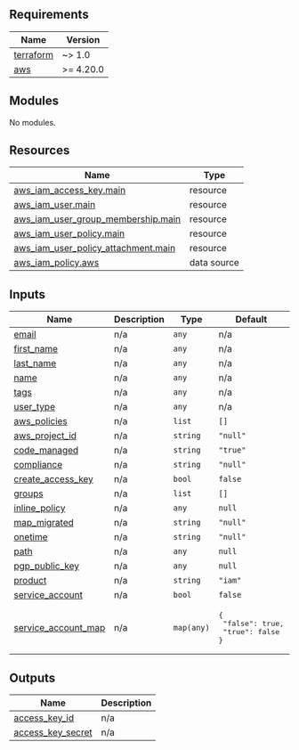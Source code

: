 <!-- BEGIN_TF_DOCS -->
## Requirements

| Name | Version |
|------|---------|
| <a name="requirement_terraform"></a> [terraform](#requirement\_terraform) | ~> 1.0 |
| <a name="requirement_aws"></a> [aws](#requirement\_aws) | >= 4.20.0 |

## Modules

No modules.

## Resources

| Name | Type |
|------|------|
| [aws_iam_access_key.main](https://registry.terraform.io/providers/hashicorp/aws/latest/docs/resources/iam_access_key) | resource |
| [aws_iam_user.main](https://registry.terraform.io/providers/hashicorp/aws/latest/docs/resources/iam_user) | resource |
| [aws_iam_user_group_membership.main](https://registry.terraform.io/providers/hashicorp/aws/latest/docs/resources/iam_user_group_membership) | resource |
| [aws_iam_user_policy.main](https://registry.terraform.io/providers/hashicorp/aws/latest/docs/resources/iam_user_policy) | resource |
| [aws_iam_user_policy_attachment.main](https://registry.terraform.io/providers/hashicorp/aws/latest/docs/resources/iam_user_policy_attachment) | resource |
| [aws_iam_policy.aws](https://registry.terraform.io/providers/hashicorp/aws/latest/docs/data-sources/iam_policy) | data source |

## Inputs

| Name | Description | Type | Default | Required |
|------|-------------|------|---------|:--------:|
| <a name="input_email"></a> [email](#input\_email) | n/a | `any` | n/a | yes |
| <a name="input_first_name"></a> [first\_name](#input\_first\_name) | n/a | `any` | n/a | yes |
| <a name="input_last_name"></a> [last\_name](#input\_last\_name) | n/a | `any` | n/a | yes |
| <a name="input_name"></a> [name](#input\_name) | n/a | `any` | n/a | yes |
| <a name="input_tags"></a> [tags](#input\_tags) | n/a | `any` | n/a | yes |
| <a name="input_user_type"></a> [user\_type](#input\_user\_type) | n/a | `any` | n/a | yes |
| <a name="input_aws_policies"></a> [aws\_policies](#input\_aws\_policies) | n/a | `list` | `[]` | no |
| <a name="input_aws_project_id"></a> [aws\_project\_id](#input\_aws\_project\_id) | n/a | `string` | `"null"` | no |
| <a name="input_code_managed"></a> [code\_managed](#input\_code\_managed) | n/a | `string` | `"true"` | no |
| <a name="input_compliance"></a> [compliance](#input\_compliance) | n/a | `string` | `"null"` | no |
| <a name="input_create_access_key"></a> [create\_access\_key](#input\_create\_access\_key) | n/a | `bool` | `false` | no |
| <a name="input_groups"></a> [groups](#input\_groups) | n/a | `list` | `[]` | no |
| <a name="input_inline_policy"></a> [inline\_policy](#input\_inline\_policy) | n/a | `any` | `null` | no |
| <a name="input_map_migrated"></a> [map\_migrated](#input\_map\_migrated) | n/a | `string` | `"null"` | no |
| <a name="input_onetime"></a> [onetime](#input\_onetime) | n/a | `string` | `"null"` | no |
| <a name="input_path"></a> [path](#input\_path) | n/a | `any` | `null` | no |
| <a name="input_pgp_public_key"></a> [pgp\_public\_key](#input\_pgp\_public\_key) | n/a | `any` | `null` | no |
| <a name="input_product"></a> [product](#input\_product) | n/a | `string` | `"iam"` | no |
| <a name="input_service_account"></a> [service\_account](#input\_service\_account) | n/a | `bool` | `false` | no |
| <a name="input_service_account_map"></a> [service\_account\_map](#input\_service\_account\_map) | n/a | `map(any)` | <pre>{<br>  "false": true,<br>  "true": false<br>}</pre> | no |

## Outputs

| Name | Description |
|------|-------------|
| <a name="output_access_key_id"></a> [access\_key\_id](#output\_access\_key\_id) | n/a |
| <a name="output_access_key_secret"></a> [access\_key\_secret](#output\_access\_key\_secret) | n/a |
<!-- END_TF_DOCS -->